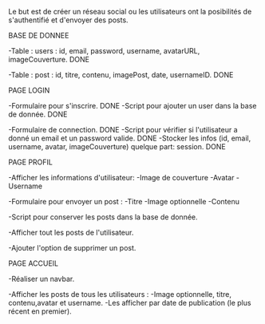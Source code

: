 Le but est de créer un réseau social ou les utilisateurs ont la posibilités de s'authentifié et d'envoyer des posts.

BASE DE DONNEE

-Table : users : id, email, password, username, avatarURL, imageCouverture. DONE

-Table : post : id, titre, contenu, imagePost, date, usernameID. DONE

PAGE LOGIN

-Formulaire pour s'inscrire. DONE
-Script pour ajouter un user dans la base de donnée. DONE

-Formulaire de connection. DONE
-Script pour vérifier si l'utilisateur a donné un email et un password valide. DONE
-Stocker les infos (id, email, username, avatar, imageCouverture) quelque part: session. DONE

PAGE PROFIL

-Afficher les informations d'utilisateur:
    -Image de couverture
    -Avatar
    -Username

-Formulaire pour envoyer un post :
    -Titre
    -Image optionnelle
    -Contenu

-Script pour conserver les posts dans la base de donnée.

-Afficher tout les posts de l'utilisateur.

-Ajouter l'option de supprimer un post.

PAGE ACCUEIL

-Réaliser un navbar.

-Afficher les posts de tous les utilisateurs :
    -Image optionnelle, titre, contenu,avatar et username.
    -Les afficher par date de publication (le plus récent en premier).